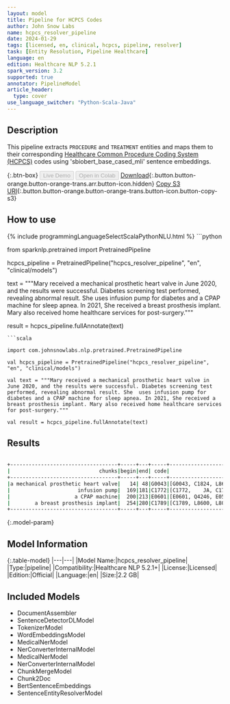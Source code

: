```yaml
---
layout: model
title: Pipeline for HCPCS Codes
author: John Snow Labs
name: hcpcs_resolver_pipeline
date: 2024-01-29
tags: [licensed, en, clinical, hcpcs, pipeline, resolver]
task: [Entity Resolution, Pipeline Healthcare]
language: en
edition: Healthcare NLP 5.2.1
spark_version: 3.2
supported: true
annotator: PipelineModel
article_header:
  type: cover
use_language_switcher: "Python-Scala-Java"
---
```


## Description

This pipeline extracts `PROCEDURE` and `TREATMENT` entities and maps them to their corresponding [Healthcare Common Procedure Coding System (HCPCS)](https://www.nlm.nih.gov/research/umls/sourcereleasedocs/current/HCPCS/index.html) codes using 'sbiobert_base_cased_mli' sentence embeddings.

{:.btn-box}
<button class="button button-orange" disabled>Live Demo</button>
<button class="button button-orange" disabled>Open in Colab</button>
[Download](https://s3.amazonaws.com/auxdata.johnsnowlabs.com/clinical/models/hcpcs_resolver_pipeline_en_5.2.1_3.2_1706530514972.zip){:.button.button-orange.button-orange-trans.arr.button-icon.hidden}
[Copy S3 URI](s3://auxdata.johnsnowlabs.com/clinical/models/hcpcs_resolver_pipeline_en_5.2.1_3.2_1706530514972.zip){:.button.button-orange.button-orange-trans.button-icon.button-copy-s3}

## How to use



<div class="tabs-box" markdown="1">
{% include programmingLanguageSelectScalaPythonNLU.html %}
```python

from sparknlp.pretrained import PretrainedPipeline

hcpcs_pipeline = PretrainedPipeline("hcpcs_resolver_pipeline", "en", "clinical/models")

text = """Mary received a mechanical prosthetic heart valve in June 2020, and the results were successful. Diabetes screening test performed, revealing abnormal result. She  uses infusion pump for diabetes and a CPAP machine for sleep apnea. In 2021, She received a breast prosthesis implant. Mary also received home healthcare services for post-surgery."""

result = hcpcs_pipeline.fullAnnotate(text)

```
```scala

import com.johnsnowlabs.nlp.pretrained.PretrainedPipeline

val hcpcs_pipeline = PretrainedPipeline("hcpcs_resolver_pipeline", "en", "clinical/models")

val text = """Mary received a mechanical prosthetic heart valve in June 2020, and the results were successful. Diabetes screening test performed, revealing abnormal result. She  uses infusion pump for diabetes and a CPAP machine for sleep apnea. In 2021, She received a breast prosthesis implant. Mary also received home healthcare services for post-surgery."""

val result = hcpcs_pipeline.fullAnnotate(text)

```
</div>

## Results

```bash

+-----------------------------------+-----+---+-----+-----------------------------------------------------------------+-----------------------------------------------------------------+-----------------------------------------------------------------+
|                             chunks|begin|end| code|                                                        all_codes|                                                      resolutions|                                                    all_distances|
+-----------------------------------+-----+---+-----+-----------------------------------------------------------------+-----------------------------------------------------------------+-----------------------------------------------------------------+
|a mechanical prosthetic heart valve|   14| 48|G0043|[G0043, C1824, L8698, Q0508, C1764, C1883,    AV, V5095, L8699...|[Patients with mechanical prosthetic heart valve, Generator, c...|[0.0384, 0.2283, 0.2375, 0.2393, 0.2434, 0.2587, 0.2515, 0.262...|
|                      infusion pump|  169|181|C1772|[C1772,    JA, C1754, A4220,    SH, B9004, S9007, B9002, C1887...|[Infusion pump, programmable (implantable), Administered intra...|[0.1408, 0.1777, 0.1990, 0.2107, 0.2175, 0.2166, 0.2214, 0.221...|
|                     a CPAP machine|  200|213|E0601|[E0601, Q4246, E0570, E0860, E0942, E0457, C1880, L0972, L0970...|[Continuous positive airway pressure (cpap) device, Coretext o...|[0.1952, 0.2380, 0.2519, 0.2630, 0.2775, 0.2791, 0.2832, 0.304...|
|        a breast prosthesis implant|  254|280|C1789|[C1789, L8600, L8010, L8020, L8031, L8039, A4282, A4281, G9829...|[Prosthesis, breast (implantable), Implantable breast prosthes...|[0.0798, 0.1202, 0.1495, 0.1604, 0.1704, 0.1712, 0.1984, 0.226...|
+-----------------------------------+-----+---+-----+-----------------------------------------------------------------+-----------------------------------------------------------------+-----------------------------------------------------------------+

```

{:.model-param}
## Model Information

{:.table-model}
|---|---|
|Model Name:|hcpcs_resolver_pipeline|
|Type:|pipeline|
|Compatibility:|Healthcare NLP 5.2.1+|
|License:|Licensed|
|Edition:|Official|
|Language:|en|
|Size:|2.2 GB|

## Included Models

- DocumentAssembler
- SentenceDetectorDLModel
- TokenizerModel
- WordEmbeddingsModel
- MedicalNerModel
- NerConverterInternalModel
- MedicalNerModel
- NerConverterInternalModel
- ChunkMergeModel
- Chunk2Doc
- BertSentenceEmbeddings
- SentenceEntityResolverModel